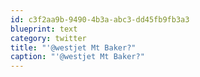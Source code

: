 ```yaml
---
id: c3f2aa9b-9490-4b3a-abc3-dd45fb9fb3a3
blueprint: text
category: twitter
title: "'@westjet Mt Baker?"
caption: "'@westjet Mt Baker?"
---
```

